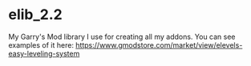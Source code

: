 # elib_2.2
My Garry's Mod library I use for creating all my addons.
You can see examples of it here:
https://www.gmodstore.com/market/view/elevels-easy-leveling-system
